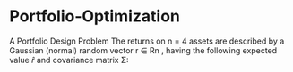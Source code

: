 # Portfolio-Optimization
A Portfolio Design Problem The returns on n = 4 assets are described by a Gaussian (normal) random vector r ∈ Rn , having the following expected value $\hat{r}$ and covariance matrix Σ:
